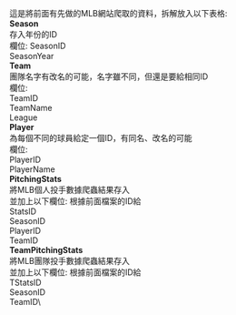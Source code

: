 這是將前面有先做的MLB網站爬取的資料，拆解放入以下表格:\
**Season**\
存入年份的ID\
欄位:
SeasonID\
SeasonYear\
**Team**\
團隊名字有改名的可能，名字雖不同，但還是要給相同ID\
欄位:\
TeamID\
TeamName\
League\
**Player**\
為每個不同的球員給定一個ID，有同名、改名的可能\
欄位:\
PlayerID\
PlayerName\
**PitchingStats**\
將MLB個人投手數據爬蟲結果存入\
並加上以下欄位:
根據前面檔案的ID給\
StatsID\
SeasonID\
PlayerID\
TeamID\
**TeamPitchingStats**\
將MLB團隊投手數據爬蟲結果存入\
並加上以下欄位:
根據前面檔案的ID給\
TStatsID\
SeasonID\
TeamID\
